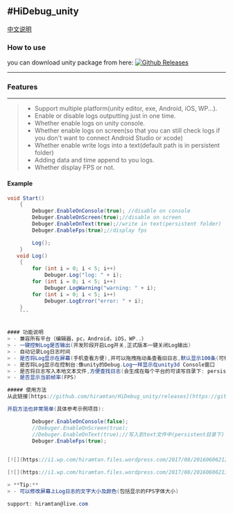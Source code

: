#HiDebug_unity
----------------------
[中文说明](https://github.com/hiramtan/HiDebug_unity/releases)


### How to use
 you can download unity package from here: [![Github Releases](https://img.shields.io/github/downloads/atom/atom/latest/total.svg)](https://github.com/hiramtan/HiDebug_unity/releases)

-------

### Features
---------
>- Support multiple platform(unity editor, exe, Android, iOS, WP...).
>- Enable or disable logs outputting just in one time.
>- Whether enable logs on unity console.
>- Whether enable logs on screen(so that you can still check logs if you don't want to connect Android Studio or xcode)
>- Whether enable write logs into a text(default path is in persistent folder)
>- Adding data and time append to you logs.
>- Whether display FPS or not.

#### Example
```csharp
void Start()
    {
        Debuger.EnableOnConsole(true); //disable on console
        Debuger.EnableOnScreen(true);//disable on screen
        Debuger.EnableOnText(true);//write in text(persistent folder)
        Debuger.EnableFps(true);//display fps

        Log();
    }
   void Log()
    {
        for (int i = 0; i < 5; i++)
            Debuger.Log("log: " + i);
        for (int i = 0; i < 5; i++)
            Debuger.LogWarning("warning: " + i);
        for (int i = 0; i < 5; i++)
            Debuger.LogError("error: " + i);
    }
    ```


#### 功能说明
> - 兼容所有平台（编辑器，pc，Android，iOS，WP..）
> - 一键控制Log是否输出(开发阶段开启Log开关,正式版本一键关闭Log输出)
> - 自动记录Log日志时间
> - 是否将Log显示在屏幕(手机查看方便),并可以拖拽拖动条查看旧日志,默认显示100条(可修改显示个数)
> - 是否将Log显示在控制台:像unity的Debug.Log一样显示在unity3d Console窗口
> - 是否将日志写入本地文本文件,方便查找日志(会生成在每个平台的可读写目录下: persistent文件夹)
> - 是否显示当前帧率(FPS)

##### 使用方法
从此链接[https://github.com/hiramtan/HiDebug_unity/releases](https://github.com/hiramtan/HiDebug_unity/releases)下载unitypackage导入到自己的项目中.

开启方法也非常简单(具体参考示例项目):

        Debuger.EnableOnConsole(false); 
        //Debuger.EnableOnScreen(true);
        //Debuger.EnableOnText(true);//写入到text文件中(persistent目录下)
        Debuger.EnableFps(true);
        

[![](https://i1.wp.com/hiramtan.files.wordpress.com/2017/08/20160606212804163.png?ssl=1&w=450)](https://i1.wp.com/hiramtan.files.wordpress.com/2017/08/20160606212804163.png?ssl=1&w=450)

[![](https://i1.wp.com/hiramtan.files.wordpress.com/2017/08/20160606213032591.png?ssl=1&w=450)](https://i1.wp.com/hiramtan.files.wordpress.com/2017/08/20160606213032591.png?ssl=1&w=450)

> **Tip:**
> - 可以修改屏幕上Log日志的文字大小及颜色(包括显示的FPS字体大小)

support: hiramtan@live.com

